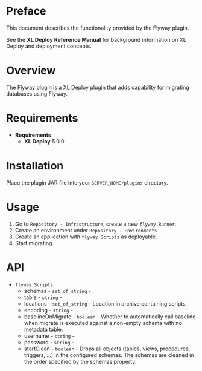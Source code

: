 # Preface #

This document describes the functionality provided by the Flyway plugin.

See the **XL Deploy Reference Manual** for background information on XL Deploy and deployment concepts.

# Overview #

The Flyway plugin is a XL Deploy plugin that adds capability for migrating databases using Flyway.

# Requirements #

* **Requirements**
	* **XL Deploy** 5.0.0

# Installation #

Place the plugin JAR file into your `SERVER_HOME/plugins` directory.

# Usage #

1. Go to `Repository - Infrastructure`, create a new `flyway.Runner`.
2. Create an environment under `Repository - Environments`
3. Create an application with `flyway.Scripts` as deployable.
4. Start migrating

# API #

* `flyway.Scripts`
    * schemas - `set_of_string` - 
    * table - `string` -
    * locations - `set_of_string` - Location in archive containing scripts
    * encoding - `string` - 
    * baselineOnMigrate - `boolean` - Whether to automatically call baseline when migrate is executed against a non-empty schema with no metadata table.
    * username - `string` - 
    * password - `string` - 
    * startClean - `boolean` - Drops all objects (tables, views, procedures, triggers, ...) in the configured schemas. The schemas are cleaned in the order specified by the schemas property.
